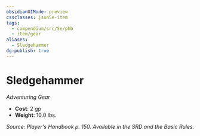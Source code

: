 ```yaml
---
obsidianUIMode: preview
cssclasses: json5e-item
tags:
  - compendium/src/5e/phb
  - item/gear
aliases:
  - Sledgehammer
dg-publish: true
---
```

# Sledgehammer
*Adventuring Gear*  

- **Cost**: 2 gp
- **Weight**: 10.0 lbs.

*Source: Player's Handbook p. 150. Available in the SRD and the Basic Rules.*